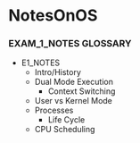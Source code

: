 # NotesOnOS
### EXAM_1_NOTES GLOSSARY
- E1_NOTES
    - Intro/History
    - Dual Mode Execution
        - Context Switching
    - User vs Kernel Mode
    - Processes
        - Life Cycle
    - CPU Scheduling